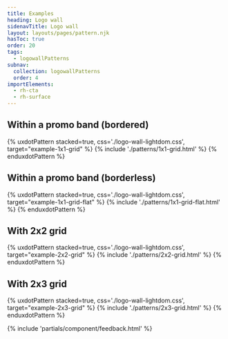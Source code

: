 ```yaml
---
title: Examples
heading: Logo wall
sidenavTitle: Logo wall
layout: layouts/pages/pattern.njk
hasToc: true
order: 20
tags:
  - logowallPatterns
subnav:
  collection: logowallPatterns
  order: 4
importElements:
  - rh-cta
  - rh-surface
---
```


<script type="module" data-helmet>
  import '@rhds/elements/lib/elements/rh-context-picker/rh-context-picker.js';
</script>

<link rel="stylesheet" data-helmet href="/styles/samp.css">
<link rel="stylesheet" data-helmet href="../logo-wall-lightdom.css">

## Within a promo band (bordered)

{% uxdotPattern stacked=true, css='./logo-wall-lightdom.css', target="example-1x1-grid" %}
{% include './patterns/1x1-grid.html' %}
{% enduxdotPattern %}

## Within a promo band (borderless)
{% uxdotPattern stacked=true, css='./logo-wall-lightdom.css', target="example-1x1-grid-flat" %}
{% include './patterns/1x1-grid-flat.html' %}
{% enduxdotPattern %}

## With 2x2 grid
{% uxdotPattern stacked=true, css='./logo-wall-lightdom.css', target="example-2x2-grid" %}
{% include './patterns/2x2-grid.html' %}
{% enduxdotPattern %}

## With 2x3 grid
{% uxdotPattern stacked=true, css='./logo-wall-lightdom.css', target="example-2x3-grid" %}
{% include './patterns/2x3-grid.html' %}
{% enduxdotPattern %}

{% include 'partials/component/feedback.html' %}
